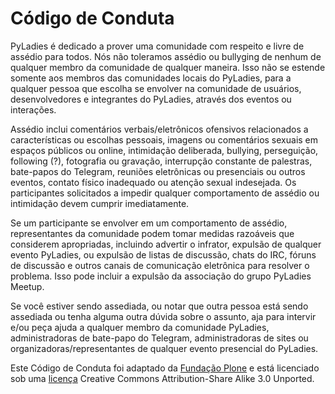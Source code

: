 # Código de Conduta

PyLadies é dedicado a prover uma comunidade com respeito e livre de assédio para todos. Nós não toleramos assédio ou bullyging de nenhum de qualquer membro da comunidade de qualquer maneira. Isso não se estende somente aos membros das comunidades locais do PyLadies, para a qualquer pessoa que escolha se envolver na comunidade de usuários, desenvolvedores e integrantes do PyLadies, através dos eventos ou interações. 

Assédio inclui comentários verbais/eletrônicos ofensivos relacionados a características ou escolhas pessoais, imagens ou comentários sexuais em espaços públicos ou online, intimidação deliberada, bullying, perseguição, following (?), fotografia ou gravação, interrupção constante de palestras, bate-papos do Telegram, reuniões eletrônicas ou presenciais ou outros eventos, contato físico inadequado ou atenção sexual indesejada. Os participantes solicitados a impedir qualquer comportamento de assédio ou intimidação devem cumprir imediatamente. 

Se um participante se envolver em um comportamento de assédio, representantes da comunidade podem tomar medidas razoáveis que considerem apropriadas, incluindo advertir o infrator, expulsão de qualquer evento PyLadies, ou expulsão de listas de discussão, chats do IRC, fóruns de discussão e outros canais de comunicação eletrônica para resolver o problema. Isso pode incluir a expulsão da associação do grupo PyLadies Meetup.

Se você estiver sendo assediada, ou notar que outra pessoa está sendo assediada ou tenha alguma outra dúvida sobre o assunto, aja para intervir e/ou peça ajuda a qualquer membro da comunidade PyLadies, administradoras de bate-papo do Telegram, administradoras de sites ou organizadoras/representantes de qualquer evento presencial do PyLadies.

Este Código de Conduta foi adaptado da [Fundação Plone](http://plone.org/foundation/materials/foundation-resolutions/code-of-conduct) e está licenciado sob uma [licença](https://creativecommons.org/licenses/by-sa/3.0/) Creative Commons Attribution-Share Alike 3.0 Unported.




